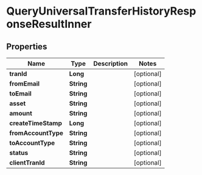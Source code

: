 

# QueryUniversalTransferHistoryResponseResultInner


## Properties

| Name | Type | Description | Notes |
|------------ | ------------- | ------------- | -------------|
|**tranId** | **Long** |  |  [optional] |
|**fromEmail** | **String** |  |  [optional] |
|**toEmail** | **String** |  |  [optional] |
|**asset** | **String** |  |  [optional] |
|**amount** | **String** |  |  [optional] |
|**createTimeStamp** | **Long** |  |  [optional] |
|**fromAccountType** | **String** |  |  [optional] |
|**toAccountType** | **String** |  |  [optional] |
|**status** | **String** |  |  [optional] |
|**clientTranId** | **String** |  |  [optional] |



